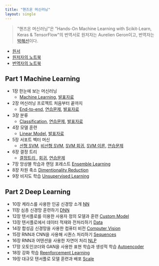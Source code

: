 ```yaml
---
title: "핸즈온 머신러닝"
layout: single
---
```


> "핸즈온 머신러닝"은 "Hands-On Machine Learning with Scikit-Learn, Keras & TensorFlow"의 번역서로 원저자는 Aurelien Geron이고, 번역자는 [박해선](https://tensorflow.blog/)이다. 

* [원서](https://drive.google.com/file/d/1t1FUPSM0WXFxGpsno9K1TCnE7jIx0cim/view?usp=sharing)
* [원저자의 노트북](https://github.com/ageron/handson-ml)
* [번역자의 노트북](https://github.com/rickiepark/handson-ml2)

## Part 1 Machine Learning
* 1장 한눈에 보는 머신러닝 
  * [Machine Learning][1], [발표자료][1-1]
* 2장 머신러닝 프로젝트 처음부터 끝까지
  * [End-to-end][2], [연습문제][2-1], [발표자료][2-2] 
* 3장 분류 
  * [Classification][3], [연습문제][3-1], [발표자료][3-2] 
* 4장 모델 훈련 
  * [Linear Model][4], [발표자료][4-2] 
* 5장 서포트 벡터 머신
  * [선형 SVM][5-1], [비선형 SVM][5-2], [SVM 회귀][5-3], [SVM 이론][5-4], [연습문제][5-5]
* 6장 결정 트리 
  * [결정트리 ][6-1], [회귀][6-2], [연습문제][6-3]
* 7장 앙상블 학습과 랜덤 포레스트 [Ensemble Learning][7]
* 8장 차원 축소 [Dimentionality Reduction][8]
* 9장 비지도 학습 [Unsupervised Learning][9]

## Part 2 Deep Learning
* 10장 케라스를 사용한 인공 신경망 소개 [NN][10]
* 11장 심층 신경망 훈련하기 [DNN][11]
* 12장 텐서플로를 이용한 사용자 정의 모델과 훈련 [Custom Model][12]
* 13장 텐서플로에서 데이터 적재와 전처리하기 [Data][13]
* 14장 합성곱 신경망을 사용한 컴퓨터 비전 [Computer Vision][14]
* 15장 RNN과 CNN을 사용해 시퀀스 처리하기 [Sequences][15]
* 16장 RNN과 어텐션을 사용한 자연어 처리 [NLP][16]
* 17장 오토인코더와 GAN을 사용한 표현 학습과 생성적 학습 [Autoencoder][17]
* 18장 강화 학습 [Reenforcement Learning][18]
* 19장 대규모 텐서플로 모델 훈련과 배포 [Scale][19]

[1]: https://colab.research.google.com/drive/1sFu3Oa1F-SrCr1k_Vr_7sgTIQ3SID4NO
[1-1]: https://docs.google.com/presentation/d/1si8gQkxdO09cqL4SekxMyyg7G8rQY-Zb/edit?usp=sharing&ouid=117736955546291049079&rtpof=true&sd=true
[2]: https://colab.research.google.com/drive/1sHbylu9kzpYLMsKNHSfwAu6BDmBunL6k
[2-1]: https://colab.research.google.com/drive/1WqjoOmBqDXiyUKrgvfRbAr32Nvu2GwFV
[2-2]: https://docs.google.com/presentation/d/1sjvkMDjgJt4U3wvMsUO_EGYkmBZ3ipLu/edit?usp=sharing&ouid=117736955546291049079&rtpof=true&sd=true
[3]: https://colab.research.google.com/drive/1sJk03or4hbuRJ-TVVEjFTvWhqSBPdqx5
[3-1]: https://colab.research.google.com/drive/1V49mWa-IJ2p4WCKvShxE8rqXVKOM4vTI
[3-2]: https://docs.google.com/presentation/d/1smnMEZPxdp3VEyUj-f9OVdU1aoFV5bHz/edit?usp=sharing&ouid=117736955546291049079&rtpof=true&sd=true
[4]: https://colab.research.google.com/drive/1sLUG_CaKZI4KP78cYLDyj20WCllEfN_8
[4-2]: https://docs.google.com/presentation/d/1sn6XEszroVRcWMasCb8D4zEIijqoT_dK/edit?usp=sharing&ouid=117736955546291049079&rtpof=true&sd=true
[5-1]: https://colab.research.google.com/drive/1tHGuFC1RhmLs0q72KKzEGxN2-HBDvvXJ
[5-2]: https://colab.research.google.com/drive/1tHc2_8AmSaUYxk0ZpqYaxgVVDUL0x9f6
[5-3]: https://colab.research.google.com/drive/1tIqDLaP20JzjVkt30kTFVGyr0M0hqPQP
[5-4]: https://colab.research.google.com/drive/1tObuVsqJse50uvIO4QCvBIRLmPXt5TrD
[5-5]: https://colab.research.google.com/drive/1tO_2vV7nleGRb_mBHaLH4rAFL5rvMv4v
[6-1]: https://colab.research.google.com/drive/1tQ4E_cDp2pnP1idodJc0FyyefGImRfyi
[6-2]: https://colab.research.google.com/drive/1tX8JMVyUM2rkGWAngtK8_w19M1HoHTUI
[6-3]: https://colab.research.google.com/drive/1tbKBplAxT3PoEH5e5Ryqe42eJLN-kCuJ
[7]: https://colab.research.google.com/drive/1sN2SYqzcYEUenoLgC-1X4-iyB-F7qXtt
[8]: https://colab.research.google.com/drive/1sNByi67MaL_bsRiLZu_5a6KymumtCnE0
[9]: https://colab.research.google.com/drive/1sQ8XgFE29JTBXsS2-hFL8AW1-0rKIG4o
[10]: https://colab.research.google.com/drive/1sSqgCLmq84wSf3EaMc0XKyGA2p4aHLxz
[11]: https://colab.research.google.com/drive/1sTK2_Db1dUn9U6vZVSZkMsCSddibeZ5j
[12]: https://colab.research.google.com/drive/1sU-wPxGxC9CCr9BosBIpBjyvHyi6HIVn
[13]: https://colab.research.google.com/drive/1sVbujnDj5B8xQXlpeafsNMTDr5Sov2Th
[14]: https://colab.research.google.com/drive/1sVmD2YGt82eZbiGBwagFJDW8U0EEQM7U
[15]: https://colab.research.google.com/drive/1sWIeUffAPo4xWZZv9i3j63tBfiXv5Mh5
[16]: https://colab.research.google.com/drive/1sbXgCrAOtK1IQyKcJFtxpmWeEbMA_k7j
[17]: https://colab.research.google.com/drive/1sbv1GIDtJ2U7u4CauzUn0W98wg8WfuYC
[18]: https://colab.research.google.com/drive/1scE39TjrIfBYw2tZwSfkyiZYYrdhKUQV
[19]: https://colab.research.google.com/drive/1seBpKXkHX4SJh7vgeU8EDn7wIr8q01j0
